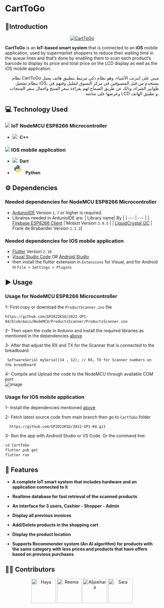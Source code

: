 
# CartToGo 
## 🛒Introduction
<div align="center">
 <a href="https://github.com/GP2022KSU/2022-GP1-04">
<img float="left" alt="CartToGo" height="200" src="https://user-images.githubusercontent.com/80041251/156749999-9e298d8f-6897-4a20-b623-45a96fc664f0.png" style="float:'left'">
 </a>
 </div>
 <p><b>CartToGo</b> is an <b>IoT-based smart system</b> that is connected to an <b>iOS</b> mobile application, used by supermarket shoppers to reduce their waiting time in the queue lines and that’s done by enabling them to scan each product’s barcode to display its price and total price on the LCD display as well as the iOS mobile application.</p>
<p align="right">
 نظام CartToGo مبني على انترنت الأشياء، وهو نظام ذكي مرتبط بتطبيق هاتف يعمل بنظام تشغيل iOS، يستخدم من قبل المتسوقين في مركز التسوق لتقليل وقتهم في طوابير الشراء، وذلك عن طريق السماح لهم بقراءة سعر المنتج واجمال سعر المنتجات وعرضها على شاشة LCD و تطبيق الهاتف.
</p>

## 💻 Technology Used 
### <img width=22px src="https://user-images.githubusercontent.com/80041251/161458756-13fbc1d7-3bd3-41d3-a49e-6aff7bd23502.png"> IoT NodeMCU ESP8266 Microcontroller
- <img width=32px src="https://user-images.githubusercontent.com/80041251/161459850-51aeb8de-d98e-465f-8380-c1820d1afe9d.png">&nbsp; <b>C++</b> 
### <img width=22px src="https://user-images.githubusercontent.com/80041251/161458313-29aaced6-b88e-4478-a317-be89617e1b40.png"> IOS mobile application

- <img width=32px src="https://user-images.githubusercontent.com/80041251/161459767-fb4ea2cd-3965-438a-820c-52923e9fef61.png">&nbsp; <b>Dart</b>
-   <img width=35px src="https://raw.githubusercontent.com/github/explore/80688e429a7d4ef2fca1e82350fe8e3517d3494d/topics/python/python.png">&nbsp; <b>Python</b>

## ⚙️ Dependencies


### Needed dependencies for NodeMCU ESP8266 Microcontroller

- [ArdunioIDE](https://www.arduino.cc/en/software) Version `1.7` or higher is required.
- Libraires needed in ArdunioIDE are:
  | Library name| By |
  | --- | --- |
  | [Firebase ESP8266 Client](https://github.com/mobizt/Firebase-ESP8266) | Mobizt Version `3.9.5` |
  | [LiquidCrystal I2C](https://github.com/fdebrabander/Arduino-LiquidCrystal-I2C-library) | Frank de Brabander Version `1.1.2`|
  
 
 ### Needed dependencies for IOS mobile application
 - [Flutter](https://docs.flutter.dev/get-started/install) Version `2.10`
 - [Visual Studio Code](https://code.visualstudio.com/download) OR [Android Studio](https://developer.android.com/studio)
 - then install the flutter extension in `Extensions` for Visual, and for Android in `File > Settings > Plugins`
 
 ## ▶️ Usage
 
 ### Usage for NodeMCU ESP8266 Microcontroller
 1- First copy or download the `ProductScanner.ino` file
   ```
   https://github.com/GP2022KSU/2022-GP1-04/blob/main/NodeMCU/ProductsScanner/ProductsScanner.ino
   ```
   
 2- Then open the code in Arduino and install the required libraries as mentioned in the dependencies [above](#%EF%B8%8F-dependencies)  
 
 3- After that adjust the RX and TX for the Scanner that is connected to the breadboard
  ```
   SoftwareSerial mySerial(14 , 12); // RX, TX for Scanner numbers on the breadboard
   ```
  4- Compile and Upload the code to the NodeMCU through available COM port
  <br>
  ![image](https://user-images.githubusercontent.com/80041251/161467132-43f86722-b242-4a0a-916c-bc46d328f866.png)

 ### Usage for IOS mobile application
 1- Install the dependencies mentioned [above](#%EF%B8%8F-dependencies) 
 
 2- Fetch latest source code from main branch then go to `CartToGo` folder
 ```
   https://github.com/GP2022KSU/2022-GP1-04.git
   ```
 
 3- Run the app with Android Studio or VS Code. Or the command line:

```
cd CartToGo
flutter pub get
flutter run
```


## 🎯 Features

* **A complete IoT smart system that includes hardware and an application connected to it**

* **Realtime database for fast retrieval of the scanned products**

* **An interface for 3 users, Cashier - Shopper - Admin**

* **Display all previous invoices**

* **Add/Delete products in the shopping cart**

* **Display the product location**

* **Supports Recommender system (An AI algorithm) for products with the same category with less prices and products that have offers based on previous purchases**

## 👩‍💻 Contributors
<div align="center">
<a href="https://github.com/Haya-Alhomaidhi"><img src="https://avatars.githubusercontent.com/u/90135883?v=4" title="Haya" width="80" height="80"></a>
<a href="https://github.com/ReemaAlzaid"><img src="https://avatars.githubusercontent.com/u/80041251?v=4" title="Reema" width="80" height="80"></a>
 <a href="https://github.com/ALJAWHARA-ALBAHLAL"><img src="https://avatars.githubusercontent.com/u/90135922?v=4" title="Aljawhara" width="80" height="80"></a>
 <a href="https://github.com/saraabanmi"><img src="https://avatars.githubusercontent.com/u/90135877?v=4" title="Sara" width="80" height="80"></a>
</div>